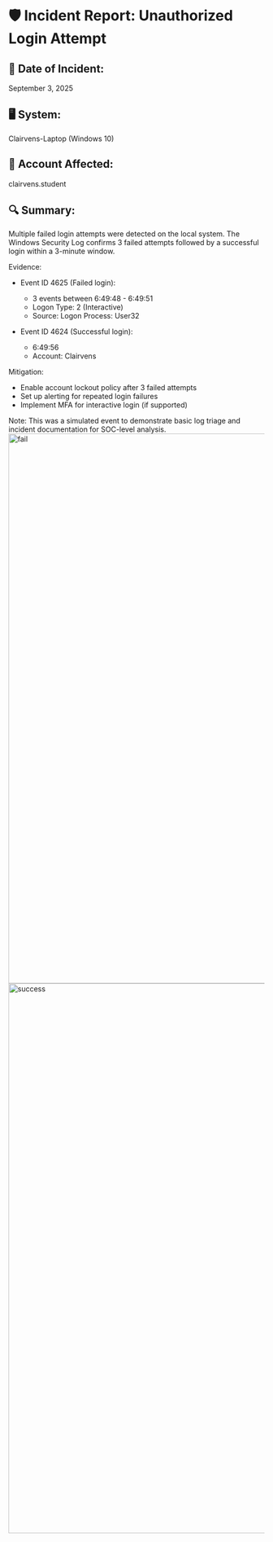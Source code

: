 # 🛡️ Incident Report: Unauthorized Login Attempt

## 📅 Date of Incident:
September 3, 2025

## 🖥️ System:
Clairvens-Laptop (Windows 10)

## 👤 Account Affected:
clairvens.student

## 🔍 Summary:
Multiple failed login attempts were detected on the local system. The Windows Security Log confirms 3 failed attempts followed by a successful login within a 3-minute window.

Evidence:
- Event ID 4625 (Failed login):  
  - 3 events between 6:49:48 - 6:49:51
  - Logon Type: 2 (Interactive)  
  - Source: Logon Process: User32

- Event ID 4624 (Successful login):  
  - 6:49:56
  - Account: Clairvens


 Mitigation:
- Enable account lockout policy after 3 failed attempts  
- Set up alerting for repeated login failures  
- Implement MFA for interactive login (if supported)

Note:
This was a simulated event to demonstrate basic log triage and incident documentation for SOC-level analysis.
<img width="1908" height="1080" alt="fail" src="https://github.com/user-attachments/assets/a80069e8-a47a-452c-ae19-b58f6f44887d" />
<img width="1925" height="1080" alt="success" src="https://github.com/user-attachments/assets/e0a75692-26d5-400f-b195-b6d77881f374" />
